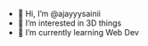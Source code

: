 - 👋 Hi, I’m @ajayyysainii
- 👀 I’m interested in 3D things
- 🌱 I’m currently learning Web Dev


<!---
ajayyysainii/ajayyysainii is a ✨ special ✨ repository because its `README.md` (this file) appears on your GitHub profile.
You can click the Preview link to take a look at your changes.
--->
